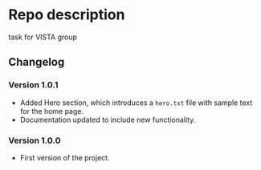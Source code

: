 # Repo description

task for VISTA group

## Changelog

### Version 1.0.1

- Added Hero section, which introduces a `hero.txt` file with sample text for the home page.
- Documentation updated to include new functionality.

### Version 1.0.0

- First version of the project.

